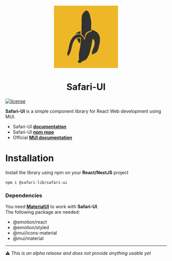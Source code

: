 <!-- markdownlint-disable-next-line -->
<p align="center">
    <img width="200" src="https://raw.githubusercontent.com/SafariLib/Safari-UI/master/doc/logo.png" alt="SafariUI logo">
</p>
<h1 align="center">Safari-UI</h1>

[![license](https://img.shields.io/badge/license-MIT-blue.svg)](./LICENSE)

**Safari-UI** is a simple component library for React Web development using MUI.

-   Safari-UI [**documentation**](https://safarilib.github.io/Safari-UI/)
-   Safari-UI [**npm repo**](https://www.npmjs.com/package/@safari-lib/safari-ui?activeTab=readme)
-   Official [**MUI documentation**](https://mui.com/material-ui/getting-started/)

# Installation

Install the library using npm on your **React/NextJS** project

```
npm i @safari-lib/safari-ui
```

### Dependencies

You need [**MaterialUI**](https://mui.com/material-ui/getting-started/installation/) to work with **Safari-UI**.  
The following package are needed:

-   @emotion/react
-   @emotion/styled
-   @mui/icons-material
-   @mui/material

---

:warning: _This is an alpha release and does not provide anything usable yet_
